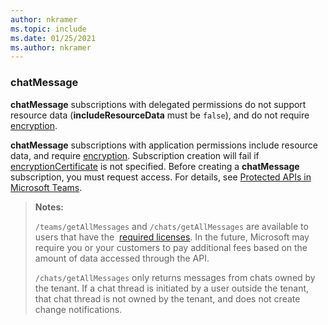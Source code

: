```yaml
---
author: nkramer
ms.topic: include
ms.date: 01/25/2021
ms.author: nkramer
---
```


<!-- markdownlint-disable MD041-->

### chatMessage

**chatMessage** subscriptions with delegated permissions do not support resource data (**includeResourceData** must be `false`), and do not require [encryption](/graph/webhooks-with-resource-data).

**chatMessage** subscriptions with application permissions include resource data, and require [encryption](/graph/webhooks-with-resource-data). Subscription creation will fail if [encryptionCertificate](/graph/api/resources/subscription) is not specified. Before creating a **chatMessage** subscription, you must request access. For details, see [Protected APIs in Microsoft Teams](/graph/teams-protected-apis). 

> **Notes:** 
>
>`/teams/getAllMessages` and `/chats/getAllMessages` are available to users that have the 
[required licenses](https://aka.ms/teams-changenotification-licenses).
In the future, Microsoft may require you or your customers to pay additional fees based on the amount of data accessed through the API.
>
>`/chats/getAllMessages` only returns messages from chats owned by the tenant. 
If a chat thread is initiated by a user outside the tenant, that chat thread is not owned by the tenant, and does not create change notifications.

